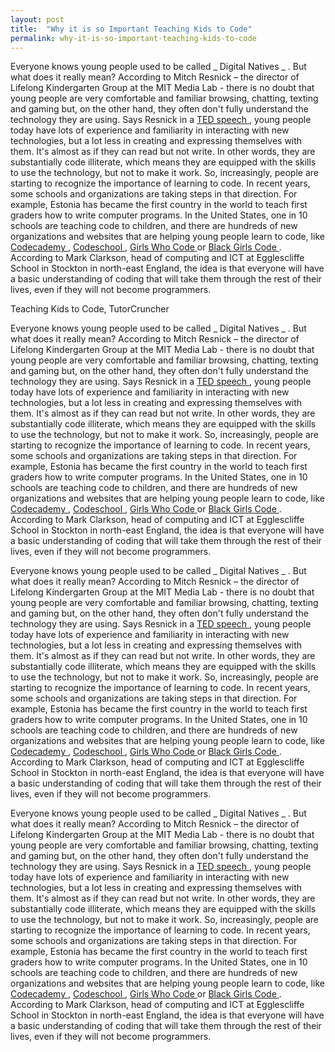 ```yaml
---
layout: post
title:  "Why it is so Important Teaching Kids to Code"
permalink: why-it-is-so-important-teaching-kids-to-code
---
```

Everyone knows young people used to be called _ Digital Natives _ . But what
does it really mean? According to Mitch Resnick – the director of Lifelong
Kindergarten Group at the MIT Media Lab - there is no doubt that young people
are very comfortable and familiar browsing, chatting, texting and gaming but,
on the other hand, they often don't fully understand the technology they are
using. Says Resnick in a [ TED speech
](http://www.ted.com/talks/mitch_resnick_let_s_teach_kids_to_code) , young
people today have lots of experience and familiarity in interacting with new
technologies, but a lot less in creating and expressing themselves with them.
It's almost as if they can read but not write. In other words, they are
substantially code illiterate, which means they are equipped with the skills
to use the technology, but not to make it work. So, increasingly, people are
starting to recognize the importance of learning to code. In recent years,
some schools and organizations are taking steps in that direction. For
example, Estonia has became the first country in the world to teach first
graders how to write computer programs. In the United States, one in 10
schools are teaching code to children, and there are hundreds of new
organizations and websites that are helping young people learn to code, like [
Codecademy ](http://www.codecademy.com/) , [ Codeschool
](https://www.codeschool.com/) , [ Girls Who Code ](http://girlswhocode.com/)
or [ Black Girls Code ](http://www.blackgirlscode.com/) . According to Mark
Clarkson, head of computing and ICT at Egglescliffe School in Stockton in
north-east England, the idea is that everyone will have a basic understanding
of coding that will take them through the rest of their lives, even if they
will not become programmers.

Teaching Kids to Code,  TutorCruncher

Everyone knows young people used to be called _ Digital Natives _ . But what
does it really mean? According to Mitch Resnick – the director of Lifelong
Kindergarten Group at the MIT Media Lab - there is no doubt that young people
are very comfortable and familiar browsing, chatting, texting and gaming but,
on the other hand, they often don't fully understand the technology they are
using. Says Resnick in a [ TED speech
](http://www.ted.com/talks/mitch_resnick_let_s_teach_kids_to_code) , young
people today have lots of experience and familiarity in interacting with new
technologies, but a lot less in creating and expressing themselves with them.
It's almost as if they can read but not write. In other words, they are
substantially code illiterate, which means they are equipped with the skills
to use the technology, but not to make it work. So, increasingly, people are
starting to recognize the importance of learning to code. In recent years,
some schools and organizations are taking steps in that direction. For
example, Estonia has became the first country in the world to teach first
graders how to write computer programs. In the United States, one in 10
schools are teaching code to children, and there are hundreds of new
organizations and websites that are helping young people learn to code, like [
Codecademy ](http://www.codecademy.com/) , [ Codeschool
](https://www.codeschool.com/) , [ Girls Who Code ](http://girlswhocode.com/)
or [ Black Girls Code ](http://www.blackgirlscode.com/) . According to Mark
Clarkson, head of computing and ICT at Egglescliffe School in Stockton in
north-east England, the idea is that everyone will have a basic understanding
of coding that will take them through the rest of their lives, even if they
will not become programmers.

Everyone knows young people used to be called _ Digital Natives _ . But what
does it really mean? According to Mitch Resnick – the director of Lifelong
Kindergarten Group at the MIT Media Lab - there is no doubt that young people
are very comfortable and familiar browsing, chatting, texting and gaming but,
on the other hand, they often don't fully understand the technology they are
using. Says Resnick in a [ TED speech
](http://www.ted.com/talks/mitch_resnick_let_s_teach_kids_to_code) , young
people today have lots of experience and familiarity in interacting with new
technologies, but a lot less in creating and expressing themselves with them.
It's almost as if they can read but not write. In other words, they are
substantially code illiterate, which means they are equipped with the skills
to use the technology, but not to make it work. So, increasingly, people are
starting to recognize the importance of learning to code. In recent years,
some schools and organizations are taking steps in that direction. For
example, Estonia has became the first country in the world to teach first
graders how to write computer programs. In the United States, one in 10
schools are teaching code to children, and there are hundreds of new
organizations and websites that are helping young people learn to code, like [
Codecademy ](http://www.codecademy.com/) , [ Codeschool
](https://www.codeschool.com/) , [ Girls Who Code ](http://girlswhocode.com/)
or [ Black Girls Code ](http://www.blackgirlscode.com/) . According to Mark
Clarkson, head of computing and ICT at Egglescliffe School in Stockton in
north-east England, the idea is that everyone will have a basic understanding
of coding that will take them through the rest of their lives, even if they
will not become programmers.

Everyone knows young people used to be called _ Digital Natives _ . But what
does it really mean? According to Mitch Resnick – the director of Lifelong
Kindergarten Group at the MIT Media Lab - there is no doubt that young people
are very comfortable and familiar browsing, chatting, texting and gaming but,
on the other hand, they often don't fully understand the technology they are
using. Says Resnick in a [ TED speech
](http://www.ted.com/talks/mitch_resnick_let_s_teach_kids_to_code) , young
people today have lots of experience and familiarity in interacting with new
technologies, but a lot less in creating and expressing themselves with them.
It's almost as if they can read but not write. In other words, they are
substantially code illiterate, which means they are equipped with the skills
to use the technology, but not to make it work. So, increasingly, people are
starting to recognize the importance of learning to code. In recent years,
some schools and organizations are taking steps in that direction. For
example, Estonia has became the first country in the world to teach first
graders how to write computer programs. In the United States, one in 10
schools are teaching code to children, and there are hundreds of new
organizations and websites that are helping young people learn to code, like [
Codecademy ](http://www.codecademy.com/) , [ Codeschool
](https://www.codeschool.com/) , [ Girls Who Code ](http://girlswhocode.com/)
or [ Black Girls Code ](http://www.blackgirlscode.com/) . According to Mark
Clarkson, head of computing and ICT at Egglescliffe School in Stockton in
north-east England, the idea is that everyone will have a basic understanding
of coding that will take them through the rest of their lives, even if they
will not become programmers.
